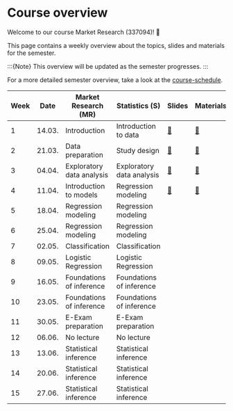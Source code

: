# Course overview

Welcome to our course Market Research (337094)! 👋  

This page contains a weekly overview about the topics, slides and materials for the semester.

:::{Note}
This overview will be updated as the semester progresses.
:::


For a more detailed semester overview, take a look at the [course-schedule](../files/course-schedule.md). 

|	Week	|	Date	|	Market Research (MR)	|	Statistics (S)	|	Slides	|	Materials	|
|	---	|	---	|	---	|	---	|	---	|	---	|
|	1	|	14.03.	|	Introduction	|	Introduction to data	|	[📑](https://drive.google.com/file/d/1SF30Q4B-i8UhiK_xW7okgKDbtii8lw2j/view?usp=sharing)	|	[📁](../weeks/week1.md)	|
|	2	|	21.03.	|	Data preparation	|	Study design	|	[📑](https://drive.google.com/file/d/1-3uVavxMAvDNMnRiN7sXsZRTReRNsZpj/view?usp=sharing)	|	[📁](../weeks/week2.md)	|
|	3	|	04.04.	|	Exploratory data analysis	|	Exploratory data analysis	|	[📑](https://drive.google.com/file/d/1V3NJO8CmMciX5v8l1oF0JDurHTKRCUEF/view?usp=sharing)	|	[📁](../weeks/week3.md)	|
|	4	|	11.04.	|	Introduction to models	|	Regression modeling	|	[📑](https://drive.google.com/file/d/1--QTxtRCijxdcPa1fEImf7dytDkBfKld/view?usp=sharing)	|	[📁](../weeks/week4.md)	|
|	5	|	18.04.	|	Regression modeling	|	Regression modeling	|		|		|
|	6	|	25.04.	|	Regression modeling	|	Regression modeling	|		|		|
|	7	|	02.05.	|	Classification	|	Classification	|		|		|
|	8	|	09.05.	|	Logistic Regression	|	Logistic Regression	|		|		|
|	9	|	16.05.	|	Foundations of inference	|	Foundations of inference	|		|		|
|	10	|	23.05.	|	Foundations of inference	|	Foundations of inference	|		|		|
|	11	|	30.05.	|	E-Exam preparation	|	E-Exam preparation	|		|		|
|	12	|	06.06.	|	No lecture	|	No lecture	|		|		|
|	13	|	13.06.	|	Statistical inference	|	Statistical inference	|		|		|
|	14	|	20.06.	|	Statistical inference	|	Statistical inference	|		|		|
|	15	|	27.06.	|	Statistical inference	|	Statistical inference	|		|		|